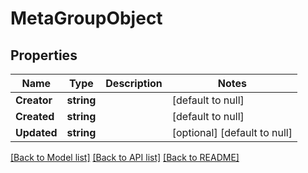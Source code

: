 # MetaGroupObject

## Properties
Name | Type | Description | Notes
------------ | ------------- | ------------- | -------------
**Creator** | **string** |  | [default to null]
**Created** | **string** |  | [default to null]
**Updated** | **string** |  | [optional] [default to null]

[[Back to Model list]](../README.md#documentation-for-models) [[Back to API list]](../README.md#documentation-for-api-endpoints) [[Back to README]](../README.md)


